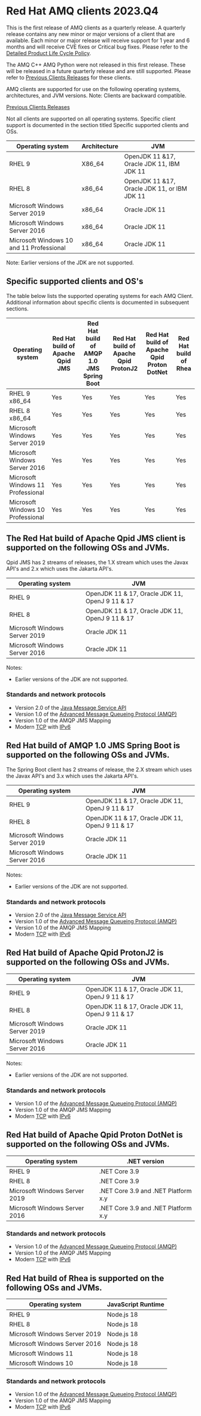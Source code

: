 # Red Hat AMQ clients 2023.Q4

This is the first release of AMQ clients as a quarterly release. A quarterly release contains any new minor or major versions 
of a client that are available. Each minor or major release will receive support for 1 year and 6 months and will receive 
CVE fixes or Critical bug fixes. Please refer to the [Detailed Product Life Cycle Policy](https://access.redhat.com/articles/7052871). 

The AMQ C++ AMQ Python were not released in this first release. These will be released in a future quarterly release and
are still supported. Please refer to [Previous Clients Releases](https://access.redhat.com/articles/5043041) for these clients. 

AMQ clients are supported for use on the following operating systems, architectures, and JVM versions. Note: Clients are 
backward compatible.

[Previous Clients Releases](https://access.redhat.com/articles/5043041)

Not all clients are supported on all operating systems. Specific client support is documented in the section titled Specific supported clients and OSs.

| Operating system                         | Architecture | JVM                                          |
|------------------------------------------|--------------|----------------------------------------------|
| RHEL 9                                   | X86_64       | OpenJDK 11 &17, Oracle JDK 11, IBM JDK 11    |
| RHEL 8                                   | x86_64       | OpenJDK 11 &17, Oracle JDK 11, or IBM JDK 11 |
| Microsoft Windows Server 2019            | x86_64       | Oracle JDK 11                                |                                              
| Microsoft Windows Server 2016            | x86_64       | Oracle JDK 11                                |
| Microsoft Windows 10 and 11 Professional | x86_64       | Oracle JDK 11                                |                                              

Note: Earlier versions of the JDK are not supported.

## Specific supported clients and OS's

The table below lists the supported operating systems for each AMQ Client. Additional information about specific clients is documented in subsequent sections.

| Operating system	                 | Red Hat build of Apache Qpid JMS	 | Red Hat build of AMQP 1.0 JMS Spring Boot | Red Hat build of Apache Qpid ProtonJ2 | Red Hat build of Apache Qpid Proton DotNet | Red Hat build of Rhea |
|-----------------------------------|-----------------------------------|-------------------------------------------|---------------------------------------|--------------------------------------------|-----------------------|
| RHEL 9 x86_64                     | Yes                               | Yes                                       | Yes                                   | Yes                                        | Yes                   |
| RHEL 8 x86_64                     | Yes                               | Yes                                       | Yes                                   | Yes                                        | Yes                   |
| Microsoft Windows Server 2019     | Yes                               | Yes                                       | Yes                                   | Yes                                        | Yes                   |
| Microsoft Windows Server 2016     | Yes                               | Yes                                       | Yes                                   | Yes                                        | Yes                   |
| Microsoft Windows 11 Professional | Yes                               | Yes                                       | Yes                                   | Yes                                        | Yes                   |
| Microsoft Windows 10 Professional | Yes                               | Yes                                       | Yes                                   | Yes                                        | Yes                   |



## The Red Hat build of Apache Qpid JMS client is supported on the following OSs and JVMs.

Qpid JMS has 2 streams of releases, the 1.X stream which uses the Javax API's and 2.x which uses the Jakarta API's.

| Operating system              | JVM                                             |
|-------------------------------|-------------------------------------------------|
| RHEL 9                        | OpenJDK 11 & 17, Oracle JDK 11, OpenJ 9 11 & 17 |
| RHEL 8                        | OpenJDK 11 & 17, Oracle JDK 11, OpenJ 9 11 & 17 |
| Microsoft Windows Server 2019 | Oracle JDK 11                                   |
| Microsoft Windows Server 2016 | Oracle JDK 11                                   |

Notes:
+ Earlier versions of the JDK are not supported.

### Standards and network protocols

- Version 2.0 of the [Java Message Service API](https://access.redhat.com/bounce/?externalURL=https%3A%2F%2Fjcp.org%2Fen%2Fjsr%2Fdetail%3Fid%3D343)
- Version 1.0 of the [Advanced Message Queueing Protocol (AMQP)](https://access.redhat.com/bounce/?externalURL=http%3A%2F%2Fwww.amqp.org%2F)
- Version 1.0 of the AMQP JMS Mapping
- Modern [TCP](https://access.redhat.com/bounce/?externalURL=https%3A%2F%2Ftools.ietf.org%2Fhtml%2Frfc793) with [IPv6](https://access.redhat.com/bounce/?externalURL=https%3A%2F%2Ftools.ietf.org%2Fhtml%2Frfc2460)


## Red Hat build of AMQP 1.0 JMS Spring Boot is supported on the following OSs and JVMs.

The Spring Boot client has 2 streams of release, the 2.X stream which uses the Javax API's and 3.x which uses the Jakarta API's.

| Operating system              | JVM                                             |
|-------------------------------|-------------------------------------------------|
| RHEL 9                        | OpenJDK 11 & 17, Oracle JDK 11, OpenJ 9 11 & 17 |
| RHEL 8                        | OpenJDK 11 & 17, Oracle JDK 11, OpenJ 9 11 & 17 |
| Microsoft Windows Server 2019 | Oracle JDK 11                                   |
| Microsoft Windows Server 2016 | Oracle JDK 11                                   |

Notes:
+ Earlier versions of the JDK are not supported.

### Standards and network protocols

- Version 2.0 of the [Java Message Service API](https://access.redhat.com/bounce/?externalURL=https%3A%2F%2Fjcp.org%2Fen%2Fjsr%2Fdetail%3Fid%3D343)
- Version 1.0 of the [Advanced Message Queueing Protocol (AMQP)](https://access.redhat.com/bounce/?externalURL=http%3A%2F%2Fwww.amqp.org%2F)
- Version 1.0 of the AMQP JMS Mapping
- Modern [TCP](https://access.redhat.com/bounce/?externalURL=https%3A%2F%2Ftools.ietf.org%2Fhtml%2Frfc793) with [IPv6](https://access.redhat.com/bounce/?externalURL=https%3A%2F%2Ftools.ietf.org%2Fhtml%2Frfc2460)


## Red Hat build of Apache Qpid ProtonJ2 is supported on the following OSs and JVMs.

| Operating system              | JVM                                             |
|-------------------------------|-------------------------------------------------|
| RHEL 9                        | OpenJDK 11 & 17, Oracle JDK 11, OpenJ 9 11 & 17 |
| RHEL 8                        | OpenJDK 11 & 17, Oracle JDK 11, OpenJ 9 11 & 17 |
| Microsoft Windows Server 2019 | Oracle JDK 11                                   |
| Microsoft Windows Server 2016 | Oracle JDK 11                                   |

Notes:
+ Earlier versions of the JDK are not supported.

### Standards and network protocols

- Version 1.0 of the [Advanced Message Queueing Protocol (AMQP)](https://access.redhat.com/bounce/?externalURL=http%3A%2F%2Fwww.amqp.org%2F)
- Version 1.0 of the AMQP JMS Mapping
- Modern [TCP](https://access.redhat.com/bounce/?externalURL=https%3A%2F%2Ftools.ietf.org%2Fhtml%2Frfc793) with [IPv6](https://access.redhat.com/bounce/?externalURL=https%3A%2F%2Ftools.ietf.org%2Fhtml%2Frfc2460)


## Red Hat build of Apache Qpid Proton DotNet is supported on the following OSs and JVMs.

| Operating system              | .NET version                        |
|-------------------------------|-------------------------------------|
| RHEL 9                        | .NET Core 3.9                       |
| RHEL 8                        | .NET Core 3.9                       |
| Microsoft Windows Server 2019 | .NET Core 3.9 and .NET Platform x.y |
| Microsoft Windows Server 2016 | .NET Core 3.9 and .NET Platform x.y |


### Standards and network protocols

- Version 1.0 of the [Advanced Message Queueing Protocol (AMQP)](https://access.redhat.com/bounce/?externalURL=http%3A%2F%2Fwww.amqp.org%2F)
- Version 1.0 of the AMQP JMS Mapping
- Modern [TCP](https://access.redhat.com/bounce/?externalURL=https%3A%2F%2Ftools.ietf.org%2Fhtml%2Frfc793) with [IPv6](https://access.redhat.com/bounce/?externalURL=https%3A%2F%2Ftools.ietf.org%2Fhtml%2Frfc2460)


## Red Hat build of Rhea is supported on the following OSs and JVMs.

| Operating system              | JavaScript Runtime |
|-------------------------------|--------------------|
| RHEL 9                        | Node.js 18         |
| RHEL 8                        | Node.js 18         |
| Microsoft Windows Server 2019 | Node.js 18         |
| Microsoft Windows Server 2016 | Node.js 18         |
| Microsoft Windows 11          | Node.js 18         |
| Microsoft Windows 10          | Node.js 18         |


### Standards and network protocols

- Version 1.0 of the [Advanced Message Queueing Protocol (AMQP)](https://access.redhat.com/bounce/?externalURL=http%3A%2F%2Fwww.amqp.org%2F)
- Version 1.0 of the AMQP JMS Mapping
- Modern [TCP](https://access.redhat.com/bounce/?externalURL=https%3A%2F%2Ftools.ietf.org%2Fhtml%2Frfc793) with [IPv6](https://access.redhat.com/bounce/?externalURL=https%3A%2F%2Ftools.ietf.org%2Fhtml%2Frfc2460)



